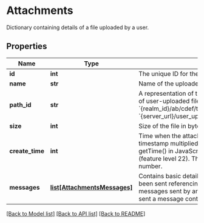 # Attachments

Dictionary containing details of a file uploaded by a user. 

## Properties
Name | Type | Description | Notes
------------ | ------------- | ------------- | -------------
**id** | **int** | The unique ID for the attachment.  | [optional] 
**name** | **str** | Name of the uploaded file.  | [optional] 
**path_id** | **str** | A representation of the path of the file within the repository of user-uploaded files.  If the &#x60;path_id&#x60; of a file is &#x60;{realm_id}/ab/cdef/temp_file.py&#x60;, its URL will be: &#x60;{server_url}/user_uploads/{realm_id}/ab/cdef/temp_file.py&#x60;.  | [optional] 
**size** | **int** | Size of the file in bytes.  | [optional] 
**create_time** | **int** | Time when the attachment was uploaded as a UNIX timestamp multiplied by 1000 (matching the format of getTime() in JavaScript).  **Changes**: Changed in Zulip 2.2 (feature level 22).  This field was previously a floating point number.  | [optional] 
**messages** | [**list[AttachmentsMessages]**](AttachmentsMessages.md) | Contains basic details on any Zulip messages that have been sent referencing this [uploaded file](/api/upload-file). This includes messages sent by any user in the Zulip organization who sent a message containing a link to the uploaded file.  | [optional] 

[[Back to Model list]](../README.md#documentation-for-models) [[Back to API list]](../README.md#documentation-for-api-endpoints) [[Back to README]](../README.md)


